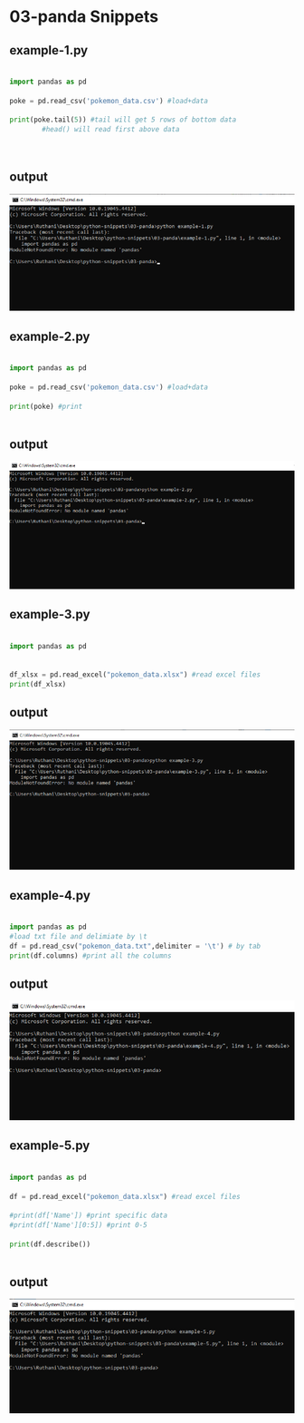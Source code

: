 # 03-panda Snippets

## example-1.py

```python

import pandas as pd

poke = pd.read_csv('pokemon_data.csv') #load+data

print(poke.tail(5)) #tail will get 5 rows of bottom data
		#head() will read first above data




```
## output

![Image](media/1.png)



## example-2.py

```python

import pandas as pd

poke = pd.read_csv('pokemon_data.csv') #load+data

print(poke) #print



```
## output

![Image](media/2.png)



## example-3.py

```python

import pandas as pd


df_xlsx = pd.read_excel("pokemon_data.xlsx") #read excel files
print(df_xlsx)

```
## output

![Image](media/3.png)

## example-4.py

```python

import pandas as pd
#load txt file and delimiate by \t
df = pd.read_csv("pokemon_data.txt",delimiter = '\t') # by tab 
print(df.columns) #print all the columns


```
## output

![Image](media/4.png)

## example-5.py

```python

import pandas as pd

df = pd.read_excel("pokemon_data.xlsx") #read excel files

#print(df['Name']) #print specific data
#print(df['Name'][0:5]) #print 0-5

print(df.describe())



```
## output

![Image](media/5.png)